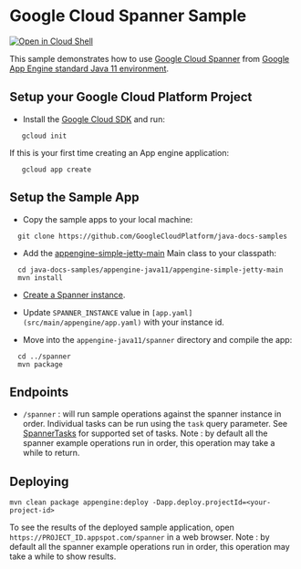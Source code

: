 # Google Cloud Spanner Sample

<a href="https://console.cloud.google.com/cloudshell/open?git_repo=https://github.com/GoogleCloudPlatform/java-docs-samples&page=editor&open_in_editor=appengine-java11/spanner/README.md">
<img alt="Open in Cloud Shell" src ="http://gstatic.com/cloudssh/images/open-btn.png"></a>

This sample demonstrates how to use [Google Cloud Spanner][spanner-docs]
from [Google App Engine standard Java 11 environment][ae-docs].

[spanner-docs]: https://cloud.google.com/spanner/docs/
[ae-docs]: https://cloud.google.com/appengine/docs/java/


## Setup your Google Cloud Platform Project
- Install the [Google Cloud SDK](https://cloud.google.com/sdk/) and run:
```
   gcloud init
```
If this is your first time creating an App engine application:
```
   gcloud app create
```

## Setup the Sample App

- Copy the sample apps to your local machine:
```
  git clone https://github.com/GoogleCloudPlatform/java-docs-samples
```

- Add the [appengine-simple-jetty-main](../README.md#appengine-simple-jetty-main)
Main class to your classpath:
```
  cd java-docs-samples/appengine-java11/appengine-simple-jetty-main
  mvn install
```

- [Create a Spanner instance](https://cloud.google.com/spanner/docs/quickstart-console#create_an_instance).

- Update `SPANNER_INSTANCE` value in `[app.yaml](src/main/appengine/app.yaml)` with your instance id.

- Move into the `appengine-java11/spanner` directory and compile the app:
```
  cd ../spanner
  mvn package
```

## Endpoints
- `/spanner` : will run sample operations against the spanner instance in order. Individual tasks can be run
using the `task` query parameter. See [SpannerTasks](src/main/java/com/example/appengine/spanner/SpannerTasks.java)
for supported set of tasks.
Note : by default all the spanner example operations run in order, this operation may take a while to return.

## Deploying
```
mvn clean package appengine:deploy -Dapp.deploy.projectId=<your-project-id>
```

To see the results of the deployed sample application, open
`https://PROJECT_ID.appspot.com/spanner` in a web browser.
Note : by default all the spanner example operations run in order, this operation may take a while to show results.
